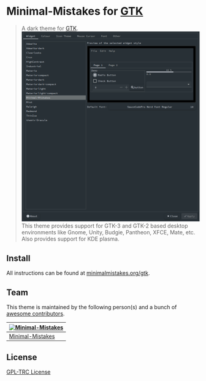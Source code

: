 # Minimal-Mistakes for [GTK](https://www.gtk.org/)

> A dark theme for [GTK](https://www.gtk.org/).
> ![Screenshot](./screenshot.png)
> This theme provides support for GTK-3 and GTK-2 based desktop environments like Gnome, Unity, Budgie, Pantheon, XFCE, Mate, etc. Also provides support for KDE plasma.

## Install

All instructions can be found at [minimalmistakes.org/gtk](https://minimalmistakes.org/apps/themes/gtk).

## Team

This theme is maintained by the following person(s) and a bunch of [awesome contributors](https://github.com/minimal-mistakes/kitty/graphs/contributors).

| [![Minimal-Mistakes](https://avatars.githubusercontent.com/u/99121492?s=125)](https://github.com/Minimal-Mistakes) |
| ------------------------------------------------------------------------------------------------------------------ |
| [Minimal-Mistakes](https://github.com/Minimal-Mistakes)                                                            |

## License

[GPL-TRC License](./LICENSE)
